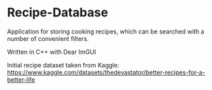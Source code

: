 # Recipe-Database

Application for storing cooking recipes, which can be searched with a number of convenient filters.

Written in C++ with Dear ImGUI

Initial recipe dataset taken from Kaggle: https://www.kaggle.com/datasets/thedevastator/better-recipes-for-a-better-life
